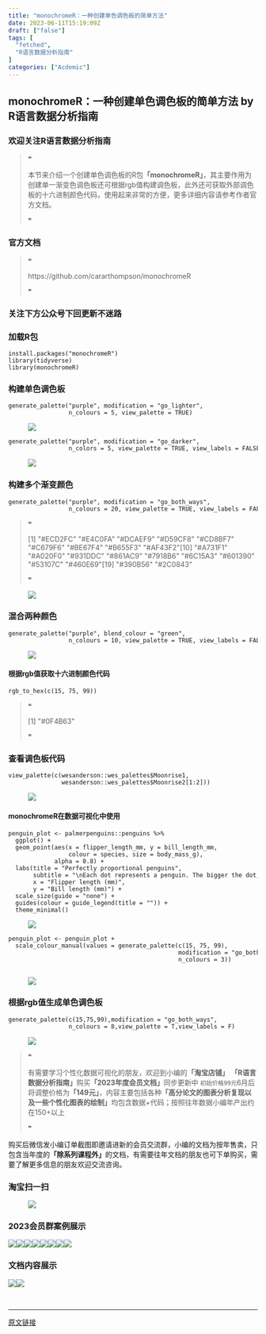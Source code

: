 ```yaml
---
title: "monochromeR：一种创建单色调色板的简单方法"
date: 2023-06-11T15:19:09Z
draft: ["false"]
tags: [
  "fetched",
  "R语言数据分析指南"
]
categories: ["Acdemic"]
---
```

monochromeR：一种创建单色调色板的简单方法 by R语言数据分析指南
------
<div><section data-tool="mdnice编辑器" data-website="https://www.mdnice.com"><h3 data-tool="mdnice编辑器"><span></span><span><span></span>欢迎关注R语言数据分析指南</span><span></span></h3><blockquote data-tool="mdnice编辑器"><span>❝</span><p>本节来介绍一个创建单色调色板的R包<strong>「monochromeR」</strong>，其主要作用为创建单一渐变色调色板还可根据rgb值构建调色板，此外还可获取外部调色板的十六进制颜色代码，使用起来非常的方便，更多详细内容请参考作者官方文档。</p><span>❞</span></blockquote><h3 data-tool="mdnice编辑器"><span></span><span><span></span>官方文档</span><span></span></h3><blockquote data-tool="mdnice编辑器"><span>❝</span><p>https://github.com/cararthompson/monochromeR</p><span>❞</span></blockquote><h3 data-tool="mdnice编辑器"><span></span><span><span></span>关注下方公众号下回更新不迷路</span><span></span></h3><section><mp-common-profile data-pluginname="mpprofile" data-id="Mzg3MzQzNTYzMw==" data-headimg="http://mmbiz.qpic.cn/mmbiz_png/EibnicgwScTAZF0rpeZII9Ltl26VbVagriczTria1fib3XgjwwHEHFjPzkmGpqWDVVHBSzhENictUM2iavAKiaM5lc9USw/0?wx_fmt=png" data-nickname="R语言数据分析指南" data-alias="YanJANtwo" data-signature="R语言重症爱好者，喜欢绘制各种精美的图表，喜欢的小伙伴可以关注我，跟我一起学习" data-from="0" data-is_biz_ban="0"></mp-common-profile></section><h3 data-tool="mdnice编辑器"><span></span><span><span></span>加载R包</span><span></span></h3><pre data-tool="mdnice编辑器"><span></span><code>install.packages(<span>"monochromeR"</span>)<br><span>library</span>(tidyverse)<br><span>library</span>(monochromeR)<br></code></pre><h3 data-tool="mdnice编辑器"><span></span><span><span></span>构建单色调色板</span><span></span></h3><pre data-tool="mdnice编辑器"><span></span><code>generate_palette(<span>"purple"</span>, modification = <span>"go_lighter"</span>, <br>                 n_colours = <span>5</span>, view_palette = <span>TRUE</span>)<br></code></pre><figure data-tool="mdnice编辑器"><img data-ratio="0.5043383947939263" data-src="https://mmbiz.qpic.cn/mmbiz_png/EibnicgwScTAaicOwUd69LFnbvqbo1lxkRFiaJa20oG6pYSAudkWHgnr9ZXhgViawXuNnBRPzY5icY988FedLWOpwMVA/640?wx_fmt=png" data-type="png" data-w="922" src="https://mmbiz.qpic.cn/mmbiz_png/EibnicgwScTAaicOwUd69LFnbvqbo1lxkRFiaJa20oG6pYSAudkWHgnr9ZXhgViawXuNnBRPzY5icY988FedLWOpwMVA/640?wx_fmt=png"></figure><pre data-tool="mdnice编辑器"><span></span><code>generate_palette(<span>"purple"</span>, modification = <span>"go_darker"</span>, <br>                 n_colors = <span>5</span>, view_palette = <span>TRUE</span>, view_labels = <span>FALSE</span>)<br></code></pre><figure data-tool="mdnice编辑器"><img data-ratio="0.4154013015184382" data-src="https://mmbiz.qpic.cn/mmbiz_png/EibnicgwScTAaicOwUd69LFnbvqbo1lxkRFSkMvBHaJJU6yDZlGopib8sfDONaribvH78Iaccj53LP1YSLdBOpwb1aQ/640?wx_fmt=png" data-type="png" data-w="922" src="https://mmbiz.qpic.cn/mmbiz_png/EibnicgwScTAaicOwUd69LFnbvqbo1lxkRFSkMvBHaJJU6yDZlGopib8sfDONaribvH78Iaccj53LP1YSLdBOpwb1aQ/640?wx_fmt=png"></figure><h3 data-tool="mdnice编辑器"><span></span><span><span></span>构建多个渐变颜色</span><span></span></h3><pre data-tool="mdnice编辑器"><span></span><code>generate_palette(<span>"purple"</span>, modification = <span>"go_both_ways"</span>, <br>                 n_colours = <span>20</span>, view_palette = <span>TRUE</span>, view_labels = <span>FALSE</span>)<br></code></pre><blockquote data-tool="mdnice编辑器"><span>❝</span><p>[1] "#ECD2FC" "#E4C0FA" "#DCAEF9" "#D59CF8" "#CD8BF7" "#C679F6" "#BE67F4" "#B655F3" "#AF43F2"[10] "#A731F1" "#A020F0" "#931DDC" "#861AC9" "#7918B6" "#6C15A3" "#601390" "#53107C" "#460E69"[19] "#390B56" "#2C0843"</p><span>❞</span></blockquote><figure data-tool="mdnice编辑器"><img data-ratio="0.4154013015184382" data-src="https://mmbiz.qpic.cn/mmbiz_png/EibnicgwScTAaicOwUd69LFnbvqbo1lxkRFiaQibGu6naje1fwLx36ibh6OJEsysJiaTSjHft4o0g2zibrnFfYZ1triavwA/640?wx_fmt=png" data-type="png" data-w="922" src="https://mmbiz.qpic.cn/mmbiz_png/EibnicgwScTAaicOwUd69LFnbvqbo1lxkRFiaQibGu6naje1fwLx36ibh6OJEsysJiaTSjHft4o0g2zibrnFfYZ1triavwA/640?wx_fmt=png"></figure><h3 data-tool="mdnice编辑器"><span></span><span><span></span>混合两种颜色</span><span></span></h3><pre data-tool="mdnice编辑器"><span></span><code>generate_palette(<span>"purple"</span>, blend_colour = <span>"green"</span>, <br>                 n_colours = 10, view_palette = TRUE, view_labels = FALSE)<br></code></pre><figure data-tool="mdnice编辑器"><img data-ratio="0.36550976138828634" data-src="https://mmbiz.qpic.cn/mmbiz_png/EibnicgwScTAaicOwUd69LFnbvqbo1lxkRFFweZQyUEnNv1UiaHkhOicVicNU4BLuB1TZhaiapZDU9baiaZ8W3gkfTAaPw/640?wx_fmt=png" data-type="png" data-w="922" src="https://mmbiz.qpic.cn/mmbiz_png/EibnicgwScTAaicOwUd69LFnbvqbo1lxkRFFweZQyUEnNv1UiaHkhOicVicNU4BLuB1TZhaiapZDU9baiaZ8W3gkfTAaPw/640?wx_fmt=png"></figure><h4 data-tool="mdnice编辑器"><span></span><span><span></span>根据rgb值获取十六进制颜色代码</span><span></span></h4><pre data-tool="mdnice编辑器"><span></span><code>rgb_to_hex(c(<span>15</span>, <span>75</span>, <span>99</span>))<br></code></pre><blockquote data-tool="mdnice编辑器"><span>❝</span><p>[1] "#0F4B63"</p><span>❞</span></blockquote><h3 data-tool="mdnice编辑器"><span></span><span><span></span>查看调色板代码</span><span></span></h3><pre data-tool="mdnice编辑器"><span></span><code>view_palette(c(wesanderson::wes_palettes$Moonrise1,<br>               wesanderson::wes_palettes$Moonrise2[<span>1</span>:<span>2</span>]))<br></code></pre><figure data-tool="mdnice编辑器"><img data-ratio="0.36550976138828634" data-src="https://mmbiz.qpic.cn/mmbiz_png/EibnicgwScTAaicOwUd69LFnbvqbo1lxkRF6OpwY6aFumoDzbtJJJpGOOsyTxJQma7mmSTx2D0q1sBobXwpT8KnLQ/640?wx_fmt=png" data-type="png" data-w="922" src="https://mmbiz.qpic.cn/mmbiz_png/EibnicgwScTAaicOwUd69LFnbvqbo1lxkRF6OpwY6aFumoDzbtJJJpGOOsyTxJQma7mmSTx2D0q1sBobXwpT8KnLQ/640?wx_fmt=png"></figure><h4 data-tool="mdnice编辑器"><span></span><span><span></span>monochromeR在数据可视化中使用</span><span></span></h4><pre data-tool="mdnice编辑器"><span></span><code>penguin_plot &lt;- palmerpenguins::penguins %&gt;%<br>  ggplot() +<br>  geom_point(aes(x = flipper_length_mm, y = bill_length_mm, <br>                 colour = species, size = body_mass_g),<br>             alpha = <span>0.8</span>) +<br>  labs(title = <span>"Perfectly proportional penguins"</span>, <br>       subtitle = <span>"\nEach dot represents a penguin. The bigger the dot, the heavier the penguin. \nLook at them go!"</span>,<br>       x = <span>"Flipper length (mm)"</span>,<br>       y = <span>"Bill length (mm)"</span>) +<br>  scale_size(guide = <span>"none"</span>) +<br>  guides(colour = guide_legend(title = <span>""</span>)) +<br>  theme_minimal() <br></code></pre><figure data-tool="mdnice编辑器"><img data-ratio="0.7770534550195567" data-src="https://mmbiz.qpic.cn/mmbiz_png/EibnicgwScTAaicOwUd69LFnbvqbo1lxkRF6vybVvtgsb8nIvB7lPA8MjnibUHBITYZe6icJGcdhyvJxPEUbyicjzePg/640?wx_fmt=png" data-type="png" data-w="767" src="https://mmbiz.qpic.cn/mmbiz_png/EibnicgwScTAaicOwUd69LFnbvqbo1lxkRF6vybVvtgsb8nIvB7lPA8MjnibUHBITYZe6icJGcdhyvJxPEUbyicjzePg/640?wx_fmt=png"></figure><pre data-tool="mdnice编辑器"><span></span><code>penguin_plot &lt;- penguin_plot +<br>  scale_colour_manual(values = generate_palette(c(<span>15</span>, <span>75</span>, <span>99</span>), <br>                                                modification = <span>"go_both_ways"</span>, <br>                                                n_colours = <span>3</span>))<br><br></code></pre><figure data-tool="mdnice编辑器"><img data-ratio="0.7770534550195567" data-src="https://mmbiz.qpic.cn/mmbiz_png/EibnicgwScTAaicOwUd69LFnbvqbo1lxkRFLJRRQGrYAPXjJGxxzsoMxYkkyCnYKU9hYHlfgxrKh09ib03k1Lc305A/640?wx_fmt=png" data-type="png" data-w="767" src="https://mmbiz.qpic.cn/mmbiz_png/EibnicgwScTAaicOwUd69LFnbvqbo1lxkRFLJRRQGrYAPXjJGxxzsoMxYkkyCnYKU9hYHlfgxrKh09ib03k1Lc305A/640?wx_fmt=png"></figure><h3 data-tool="mdnice编辑器"><span></span><span><span></span>根据rgb值生成单色调色板</span><span></span></h3><pre data-tool="mdnice编辑器"><span></span><code>generate_palette(c(<span>15</span>,<span>75</span>,<span>99</span>),modification = <span>"go_both_ways"</span>, <br>                 n_colours = <span>8</span>,view_palette = <span>T</span>,view_labels = <span>F</span>)<br></code></pre><figure data-tool="mdnice编辑器"><img data-ratio="0.3076923076923077" data-src="https://mmbiz.qpic.cn/mmbiz_png/EibnicgwScTAaicOwUd69LFnbvqbo1lxkRFwJZQhFJMcQvEiaB1aAMnibfNibrKjWFyhVYDf3p2oB9pziaaoW0AzmGPmA/640?wx_fmt=png" data-type="png" data-w="767" src="https://mmbiz.qpic.cn/mmbiz_png/EibnicgwScTAaicOwUd69LFnbvqbo1lxkRFwJZQhFJMcQvEiaB1aAMnibfNibrKjWFyhVYDf3p2oB9pziaaoW0AzmGPmA/640?wx_fmt=png"></figure><blockquote data-tool="mdnice编辑器"><span>❝</span><p>有需要学习个性化数据可视化的朋友，欢迎到小编的<strong>「淘宝店铺」</strong> <strong>「R语言数据分析指南」</strong>购买<strong>「2023年度会员文档」</strong>同步更新中 <code>初始价格99元</code>6月后将调整价格为<strong>「149元」</strong>，内容主要包括各种<strong>「高分论文的图表分析复现以及一些个性化图表的绘制」</strong>均包含数据+代码；按照往年数据小编年产出约在150+以上</p><span>❞</span></blockquote><p data-tool="mdnice编辑器">购买后微信发小编订单截图即邀请进新的会员交流群，小编的文档为按年售卖，只包含当年度的<strong>「除系列课程外」</strong>的文档，有需要往年文档的朋友也可下单购买，需要了解更多信息的朋友欢迎交流咨询。</p><h3 data-tool="mdnice编辑器"><span></span><span><span></span>淘宝扫一扫</span><span></span></h3><figure data-tool="mdnice编辑器"><img data-ratio="1.6136783733826248" data-src="https://mmbiz.qpic.cn/mmbiz_png/EibnicgwScTAaicOwUd69LFnbvqbo1lxkRFpiaUXzY1ic07Exml8wet4qRwTphjgoead3nFibWNBkDhNcrBENzk6HQnA/640?wx_fmt=png" data-type="png" data-w="541" src="https://mmbiz.qpic.cn/mmbiz_png/EibnicgwScTAaicOwUd69LFnbvqbo1lxkRFpiaUXzY1ic07Exml8wet4qRwTphjgoead3nFibWNBkDhNcrBENzk6HQnA/640?wx_fmt=png"></figure><h3 data-tool="mdnice编辑器"><span></span><span><span></span>2023会员群案例展示</span><span></span></h3><p data-tool="mdnice编辑器"><img data-ratio="0.4255555555555556" data-src="https://mmbiz.qpic.cn/mmbiz_png/EibnicgwScTAaicOwUd69LFnbvqbo1lxkRFmnyUrMQmRU5YI6qEkKvgnJb93WlY6vEiadciagibCDoRibTibmK8dC4GDAQ/640?wx_fmt=png" data-type="png" data-w="900" src="https://mmbiz.qpic.cn/mmbiz_png/EibnicgwScTAaicOwUd69LFnbvqbo1lxkRFmnyUrMQmRU5YI6qEkKvgnJb93WlY6vEiadciagibCDoRibTibmK8dC4GDAQ/640?wx_fmt=png"><img data-ratio="0.4255555555555556" data-src="https://mmbiz.qpic.cn/mmbiz_png/EibnicgwScTAaicOwUd69LFnbvqbo1lxkRFeN6u8zaeUaiaNibE1Tg2ibmZgSylju7AGStbzYFhCKJrV7kOxWaGJjVLw/640?wx_fmt=png" data-type="png" data-w="900" src="https://mmbiz.qpic.cn/mmbiz_png/EibnicgwScTAaicOwUd69LFnbvqbo1lxkRFeN6u8zaeUaiaNibE1Tg2ibmZgSylju7AGStbzYFhCKJrV7kOxWaGJjVLw/640?wx_fmt=png"><img data-ratio="0.4255555555555556" data-src="https://mmbiz.qpic.cn/mmbiz_png/EibnicgwScTAaicOwUd69LFnbvqbo1lxkRFc5WojdKJJvQMEDLdrNKBFK8nhgjVicB8X0WgSibEGJbYO1xibjAc7CBFQ/640?wx_fmt=png" data-type="png" data-w="900" src="https://mmbiz.qpic.cn/mmbiz_png/EibnicgwScTAaicOwUd69LFnbvqbo1lxkRFc5WojdKJJvQMEDLdrNKBFK8nhgjVicB8X0WgSibEGJbYO1xibjAc7CBFQ/640?wx_fmt=png"><img data-ratio="0.4255555555555556" data-src="https://mmbiz.qpic.cn/mmbiz_png/EibnicgwScTAaicOwUd69LFnbvqbo1lxkRFdAIUICg8nia9vjR1jFR70EdtLoGErvrsyC7jqgkr0y5Vdczia3fiaoKfw/640?wx_fmt=png" data-type="png" data-w="900" src="https://mmbiz.qpic.cn/mmbiz_png/EibnicgwScTAaicOwUd69LFnbvqbo1lxkRFdAIUICg8nia9vjR1jFR70EdtLoGErvrsyC7jqgkr0y5Vdczia3fiaoKfw/640?wx_fmt=png"><img data-ratio="0.4255555555555556" data-src="https://mmbiz.qpic.cn/mmbiz_png/EibnicgwScTAaicOwUd69LFnbvqbo1lxkRFicRC0WibS2wXtenKPFJGA5fH8vTM8ogWV8E3AMLiaq5rDMic4rW4IyuzPA/640?wx_fmt=png" data-type="png" data-w="900" src="https://mmbiz.qpic.cn/mmbiz_png/EibnicgwScTAaicOwUd69LFnbvqbo1lxkRFicRC0WibS2wXtenKPFJGA5fH8vTM8ogWV8E3AMLiaq5rDMic4rW4IyuzPA/640?wx_fmt=png"><img data-ratio="0.4255555555555556" data-src="https://mmbiz.qpic.cn/mmbiz_png/EibnicgwScTAaicOwUd69LFnbvqbo1lxkRFfz5ph3BOiblNTEELQmhBM3bMZGibCQKxXIp8V7Vy1FiaGAUgakBfwlpuQ/640?wx_fmt=png" data-type="png" data-w="900" src="https://mmbiz.qpic.cn/mmbiz_png/EibnicgwScTAaicOwUd69LFnbvqbo1lxkRFfz5ph3BOiblNTEELQmhBM3bMZGibCQKxXIp8V7Vy1FiaGAUgakBfwlpuQ/640?wx_fmt=png"><img data-ratio="0.4255555555555556" data-src="https://mmbiz.qpic.cn/mmbiz_png/EibnicgwScTAaicOwUd69LFnbvqbo1lxkRFPNWy62LAficiaaibwKVQrNh8B7hHkMf51rRdIXQNMRAQicUMN5Lonbg7Xw/640?wx_fmt=png" data-type="png" data-w="900" src="https://mmbiz.qpic.cn/mmbiz_png/EibnicgwScTAaicOwUd69LFnbvqbo1lxkRFPNWy62LAficiaaibwKVQrNh8B7hHkMf51rRdIXQNMRAQicUMN5Lonbg7Xw/640?wx_fmt=png"><img data-ratio="0.4255555555555556" data-src="https://mmbiz.qpic.cn/mmbiz_png/EibnicgwScTAaicOwUd69LFnbvqbo1lxkRFdibChOUYQCRnsianiaOibJXicDyicxTdllfEzalZJpA4nT7cVQzsjiayicd5Jg/640?wx_fmt=png" data-type="png" data-w="900" src="https://mmbiz.qpic.cn/mmbiz_png/EibnicgwScTAaicOwUd69LFnbvqbo1lxkRFdibChOUYQCRnsianiaOibJXicDyicxTdllfEzalZJpA4nT7cVQzsjiayicd5Jg/640?wx_fmt=png"></p><h3 data-tool="mdnice编辑器"><span></span><span><span></span>文档内容展示</span><span></span></h3><p data-tool="mdnice编辑器"><img data-ratio="0.475" data-src="https://mmbiz.qpic.cn/mmbiz_png/EibnicgwScTAaicOwUd69LFnbvqbo1lxkRFXicuzKt3NfkpiaQzSI8Y5icBgo3uu6iaKMzBRVllQ6UroP7TEY12TWMWibw/640?wx_fmt=png" data-type="png" data-w="1080" src="https://mmbiz.qpic.cn/mmbiz_png/EibnicgwScTAaicOwUd69LFnbvqbo1lxkRFXicuzKt3NfkpiaQzSI8Y5icBgo3uu6iaKMzBRVllQ6UroP7TEY12TWMWibw/640?wx_fmt=png"><img data-ratio="0.44722222222222224" data-src="https://mmbiz.qpic.cn/mmbiz_png/EibnicgwScTAaicOwUd69LFnbvqbo1lxkRFRIt9ftzkE8u0a2vrhribwVABoxJN7zeXshDZ1pZibEfuyoNbopCAtc3A/640?wx_fmt=png" data-type="png" data-w="1080" src="https://mmbiz.qpic.cn/mmbiz_png/EibnicgwScTAaicOwUd69LFnbvqbo1lxkRFRIt9ftzkE8u0a2vrhribwVABoxJN7zeXshDZ1pZibEfuyoNbopCAtc3A/640?wx_fmt=png"></p></section><p><br></p><p><mp-style-type data-value="3"></mp-style-type></p></div>  
<hr>
<a href="https://mp.weixin.qq.com/s/B2d0tpL6wPqBVYF4AUhlAg",target="_blank" rel="noopener noreferrer">原文链接</a>
